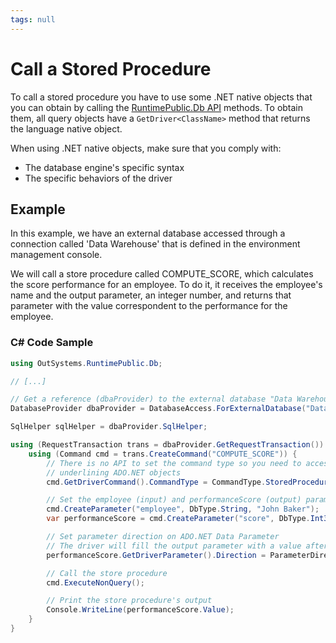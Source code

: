 ```yaml
---
tags: null
---
```


# Call a Stored Procedure

To call a stored procedure you have to use some .NET native objects that you can obtain by calling the [RuntimePublic.Db API](https://github.com/danielmarquespt/docs-product/tree/e7ea3f444d5129dab245c69ab72ae091554bc4fb/src/ref/apis/runtimepublic-db/intro.md%3E) methods. To obtain them, all query objects have a `GetDriver<ClassName>` method that returns the language native object.

When using .NET native objects, make sure that you comply with:

* The database engine's specific syntax
* The specific behaviors of the driver 

## Example

In this example, we have an external database accessed through a connection called 'Data Warehouse' that is defined in the environment management console.

We will call a store procedure called COMPUTE\_SCORE, which calculates the score performance for an employee. To do it, it receives the employee's name and the output parameter, an integer number, and returns that parameter with the value correspondent to the performance for the employee.

### C\# Code Sample

```csharp
using OutSystems.RuntimePublic.Db;

// [...]

// Get a reference (dbaProvider) to the external database "Data Warehouse"
DatabaseProvider dbaProvider = DatabaseAccess.ForExternalDatabase("Data Warehouse");

SqlHelper sqlHelper = dbaProvider.SqlHelper;

using (RequestTransaction trans = dbaProvider.GetRequestTransaction()) {
    using (Command cmd = trans.CreateCommand("COMPUTE_SCORE")) {
        // There is no API to set the command type so you need to access the
        // underlining ADO.NET objects
        cmd.GetDriverCommand().CommandType = CommandType.StoredProcedure;

        // Set the employee (input) and performanceScore (output) parameters
        cmd.CreateParameter("employee", DbType.String, "John Baker");
        var performanceScore = cmd.CreateParameter("score", DbType.Int32, DBNull.Value);

        // Set parameter direction on ADO.NET Data Parameter
        // The driver will fill the output parameter with a value after the query executes
        performanceScore.GetDriverParameter().Direction = ParameterDirection.Output;

        // Call the store procedure
        cmd.ExecuteNonQuery();

        // Print the store procedure's output
        Console.WriteLine(performanceScore.Value);
    }
}
```

